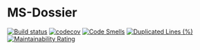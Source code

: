 # MS-Dossier

[![Build status](https://github.com/KonstantinSmelov/Dossier/actions/workflows/maven.yml/badge.svg)](https://github.com/KonstantinSmelov/Dossier/actions/workflows/maven.yml)
[![codecov](https://codecov.io/gh/KonstantinSmelov/Dossier/branch/mvp6/graph/badge.svg)](https://codecov.io/gh/KonstantinSmelov/Dossier)
[![Code Smells](https://sonarcloud.io/api/project_badges/measure?project=KonstantinSmelov_Dossier&metric=code_smells)](https://sonarcloud.io/summary/new_code?id=KonstantinSmelov_Dossier)
[![Duplicated Lines (%)](https://sonarcloud.io/api/project_badges/measure?project=KonstantinSmelov_Dossier&metric=duplicated_lines_density)](https://sonarcloud.io/summary/new_code?id=KonstantinSmelov_Dossier)
[![Maintainability Rating](https://sonarcloud.io/api/project_badges/measure?project=KonstantinSmelov_Dossier&metric=sqale_rating)](https://sonarcloud.io/summary/new_code?id=KonstantinSmelov_Dossier)
